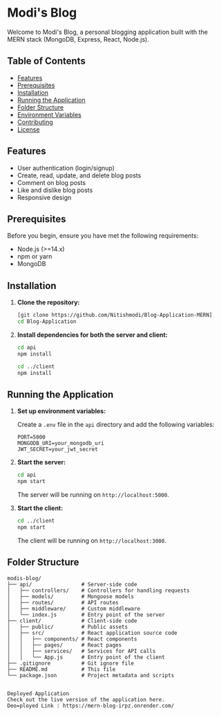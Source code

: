 # Modi's Blog

Welcome to Modi's Blog, a personal blogging application built with the MERN stack (MongoDB, Express, React, Node.js).

## Table of Contents

- [Features](#features)
- [Prerequisites](#prerequisites)
- [Installation](#installation)
- [Running the Application](#running-the-application)
- [Folder Structure](#folder-structure)
- [Environment Variables](#environment-variables)
- [Contributing](#contributing)
- [License](#license)

## Features

- User authentication (login/signup)
- Create, read, update, and delete blog posts
- Comment on blog posts
- Like and dislike blog posts
- Responsive design

## Prerequisites

Before you begin, ensure you have met the following requirements:

- Node.js (>=14.x)
- npm or yarn
- MongoDB

## Installation

1. **Clone the repository:**

    ```sh
    [git clone https://github.com/Nitishmodi/Blog-Application-MERN]
    cd Blog-Application
    ```

2. **Install dependencies for both the server and client:**

    ```sh
    cd api
    npm install
    ```

    ```sh
    cd ../client
    npm install
    ```

## Running the Application

1. **Set up environment variables:**

    Create a `.env` file in the `api` directory and add the following variables:

    ```env
    PORT=5000
    MONGODB_URI=your_mongodb_uri
    JWT_SECRET=your_jwt_secret
    ```

2. **Start the server:**

    ```sh
    cd api
    npm start
    ```

    The server will be running on `http://localhost:5000`.

3. **Start the client:**

    ```sh
    cd ../client
    npm start
    ```

    The client will be running on `http://localhost:3000`.

## Folder Structure

```plaintext
modis-blog/
├── api/                # Server-side code
│   ├── controllers/    # Controllers for handling requests
│   ├── models/         # Mongoose models
│   ├── routes/         # API routes
│   ├── middleware/     # Custom middleware
│   └── index.js        # Entry point of the server
├── client/             # Client-side code
│   ├── public/         # Public assets
│   ├── src/            # React application source code
│   │   ├── components/ # React components
│   │   ├── pages/      # React pages
│   │   ├── services/   # Services for API calls
│   │   └── App.js      # Entry point of the client
├── .gitignore          # Git ignore file
├── README.md           # This file
└── package.json        # Project metadata and scripts


Deployed Application
Check out the live version of the application here.
Deo=ployed Link : https://mern-blog-irpz.onrender.com/
